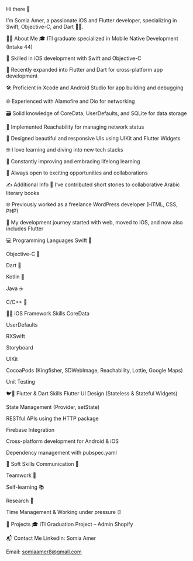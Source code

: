 Hi there 👋


I’m Somia Amer, a passionate iOS and Flutter developer, specializing in Swift, Objective-C, and Dart 💪🔥.

👩‍💻 About Me
🎓 ITI graduate specialized in Mobile Native Development (Intake 44)

📱 Skilled in iOS development with Swift and Objective-C

💙 Recently expanded into Flutter and Dart for cross-platform app development

🛠️ Proficient in Xcode and Android Studio for app building and debugging

🌐 Experienced with Alamofire and Dio for networking

🗃️ Solid knowledge of CoreData, UserDefaults, and SQLite for data storage

📶 Implemented Reachability for managing network status

🎨 Designed beautiful and responsive UIs using UIKit and Flutter Widgets

🤓 I love learning and diving into new tech stacks

🌱 Constantly improving and embracing lifelong learning

🚀 Always open to exciting opportunities and collaborations

✍️ Additional Info
📝 I’ve contributed short stories to collaborative Arabic literary books

🌐 Previously worked as a freelance WordPress developer (HTML, CSS, PHP)

📱 My development journey started with web, moved to iOS, and now also includes Flutter

💻 Programming Languages
Swift 🚀

Objective-C 📱

Dart 🎯

Kotlin 🚀

Java ☕️

C/C++ 🔧

🍎📱 iOS Framework Skills
CoreData

UserDefaults

RXSwift

Storyboard

UIKit

CocoaPods (Kingfisher, SDWebImage, Reachability, Lottie, Google Maps)

Unit Testing

🐦📱 Flutter & Dart Skills
Flutter UI Design (Stateless & Stateful Widgets)

State Management (Provider, setState)

RESTful APIs using the HTTP package

Firebase Integration

Cross-platform development for Android & iOS

Dependency management with pubspec.yaml

🤝 Soft Skills
Communication 💬

Teamwork 👥

Self-learning 📚

Research 🔎

Time Management & Working under pressure ⏰

🚀 Projects
🎓 ITI Graduation Project – Admin Shopify

📬 Contact Me
LinkedIn: Somia Amer

Email: somiaamer8@gmail.com

